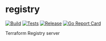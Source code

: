 # registry

[![Build](https://github.com/jsirianni/registry/actions/workflows/build.yml/badge.svg)](https://github.com/jsirianni/registry/actions/workflows/build.yml)
[![Tests](https://github.com/jsirianni/registry/actions/workflows/tests.yml/badge.svg)](https://github.com/jsirianni/registry/actions/workflows/tests.yml)
[![Release](https://github.com/jsirianni/registry/actions/workflows/release.yml/badge.svg)](https://github.com/jsirianni/registry/actions/workflows/release.yml)
[![Go Report Card](https://goreportcard.com/badge/github.com/jsirianni/registry)](https://goreportcard.com/report/github.com/jsirianni/registry)

Terraform Registry server

